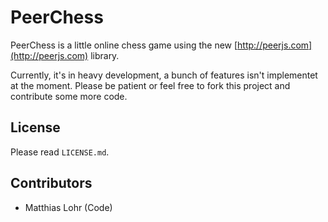# PeerChess #

PeerChess is a little online chess game using the new [http://peerjs.com](http://peerjs.com) library.

Currently, it's in heavy development, a bunch of features isn't implementet at the moment.
Please be patient or feel free to fork this project and contribute some more code.

## License ##

Please read ```LICENSE.md```.

## Contributors ##

* Matthias Lohr (Code)

